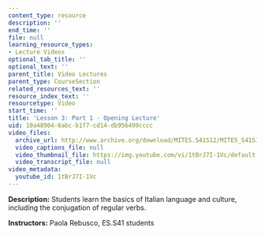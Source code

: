 ```yaml
---
content_type: resource
description: ''
end_time: ''
file: null
learning_resource_types:
- Lecture Videos
optional_tab_title: ''
optional_text: ''
parent_title: Video Lectures
parent_type: CourseSection
related_resources_text: ''
resource_index_text: ''
resourcetype: Video
start_time: ''
title: 'Lesson 3: Part 1 - Opening Lecture'
uid: 10a48904-6abc-b1f7-cd14-db956499cccc
video_files:
  archive_url: http://www.archive.org/download/MITES.S41S12/MITES_S41S12_Lesson3_Part1_300k.mp4
  video_captions_file: null
  video_thumbnail_file: https://img.youtube.com/vi/1tBrJ7I-1Vc/default.jpg
  video_transcript_file: null
video_metadata:
  youtube_id: 1tBrJ7I-1Vc
---
```


**Description:** Students learn the basics of Italian language and culture, including the conjugation of regular verbs.

**Instructors:** Paola Rebusco, ES.S41 students